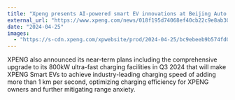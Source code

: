 ```yaml
---
title: "Xpeng presents AI-powered smart EV innovations at Beijing Auto Show 2024"
external_url: "https://www.xpeng.com/news/018f195d74068ef40cb22c9e8ab3015c"
date: "2024-04-25"
images:
  - "https://s-cdn.xpeng.com/xpwebsite/prod/2024-04-25/bc9ebeeb9b574fd0b2342bd3f8f64da4.jpeg"
---
```


XPENG also announced its near-term plans including the comprehensive upgrade to its 800kW ultra-fast charging facilities in Q3 2024 that will make XPENG Smart EVs to achieve industry-leading charging speed of adding more than 1 km per second, optimizing charging efficiency for XPENG owners and further mitigating range anxiety.